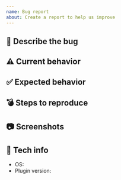 ```yaml
---
name: Bug report
about: Create a report to help us improve
---
```


## 🐛 Describe the bug
<!-- A clear and concise description of what the bug is. -->

## ⚠️ Current behavior
<!-- A clear and concise description of what you expected to happen. -->

## ✅ Expected behavior
<!-- A clear and concise description of what you expected to happen. -->

## 💣 Steps to reproduce
<!-- How we can reproduce the behavior: -->

## 📷 Screenshots
<!-- If applicable, add screenshots to help explain your problem. -->

## 📱 Tech info
 - OS: <!-- e.g. 7.1.1 -->
 - Plugin version: <!-- e.g. 1.0.0 -->
